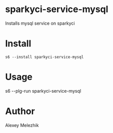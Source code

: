 # sparkyci-service-mysql

Installs mysql service on sparkyci

# Install

    s6 --install sparkyci-service-mysql

# Usage

   s6 --plg-run sparkyci-service-mysql

# Author

Alexey Melezhik
